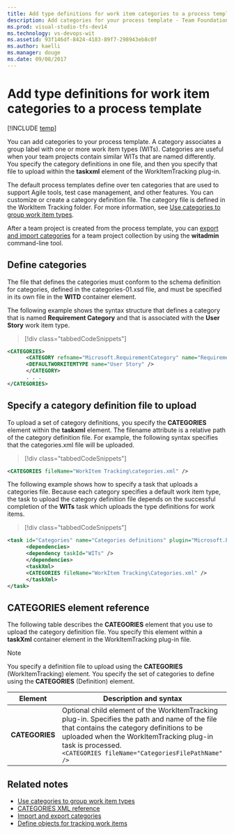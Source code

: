 ```yaml
---
title: Add type definitions for work item categories to a process template | VSTS & TFS
description: Add categories for your process template - Team Foundation Server (TFS)
ms.prod: visual-studio-tfs-dev14
ms.technology: vs-devops-wit
ms.assetid: 93f146df-8424-4183-89f7-298943eb8c0f
ms.author: kaelli
ms.manager: douge
ms.date: 09/08/2017
---
```


# Add type definitions for work item categories to a process template

[!INCLUDE [temp](../../../_shared/customization-phase-0-and-1-plus-version-header.md)]

You can add categories to your process template. A category associates a group label with one or more work item types (WITs). Categories are useful when your team projects contain similar WITs that are named differently. You specify the category definitions in one file, and then you specify that file to upload within the **taskxml** element of the WorkItemTracking plug-in.  
  
The default process templates define over ten categories that are used to support Agile tools, test case management, and other features. You can customize or create a category definition file. The category file is defined in the WorkItem Tracking folder. For more information, see [Use categories to group work item types](../use-categories-to-group-work-item-types.md).  
  
After a team project is created from the process template, you can [export and import categories](../witadmin/witadmin-import-export-categories.md) for a team project collection by using the **witadmin** command-line tool.  
  

<a name="create"></a> 
##  Define categories  

The file that defines the categories must conform to the schema definition for categories, defined in the categories-01.xsd file, and must be specified in its own file in the **WITD** container element.  
  
The following example shows the syntax structure that defines a category that is named **Requirement Category** and that is associated with the **User Story** work item type.  
  
> [!div class="tabbedCodeSnippets"]
```XML 
<CATEGORIES>  
      <CATEGORY refname="Microsoft.RequirementCategory" name="Requirement Category">  
      <DEFAULTWORKITEMTYPE name="User Story" />  
      </CATEGORY>  
      . . .   
</CATEGORIES>  
```  
  
<a name="upload"></a> 
##  Specify a category definition file to upload  
 To upload a set of category definitions, you specify the **CATEGORIES** element within the **taskxml** element. The filename attribute is a relative path of the category definition file. For example, the following syntax specifies that the categories.xml file will be uploaded.  
  
> [!div class="tabbedCodeSnippets"]
```XML 
<CATEGORIES fileName="WorkItem Tracking\categories.xml" />  
```  
  
 The following example shows how to specify a task that uploads a categories file. Because each category specifies a default work item type, the task to upload the category definition file depends on the successful completion of the **WITs** task which uploads the type definitions for work items.  
  
> [!div class="tabbedCodeSnippets"]
```XML 
<task id="Categories" name="Categories definitions" plugin="Microsoft.ProjectCreationWizard.WorkItemTracking" completionMessage="Work item type categories created">  
      <dependencies>  
      <dependency taskId="WITs" />  
      </dependencies>  
      <taskXml>  
      <CATEGORIES fileName="WorkItem Tracking\Categories.xml" />  
      </taskXml>  
</task>  
```  
  
<a name="elements"></a> 
##  CATEGORIES element reference  
 The following table describes the **CATEGORIES** element that you use to upload the category definition file. You specify this element within a **taskXml** container element in the WorkItemTracking plug-in file.  
  
> [!NOTE]
>  You specify a definition file to upload using the **CATEGORIES** (WorkItemTracking) element. You specify the set of categories to define using the **CATEGORIES** (Definition) element.  
  
|Element|Description and syntax|  
|-------------|-----------------|  
|**CATEGORIES**|Optional child element of the WorkItemTracking plug-in. Specifies the path and name of the file that contains the category definitions to be uploaded when the WorkItemTracking plug-in task is processed. <br />`<CATEGORIES fileName="CategoriesFilePathName" />`|
  
## Related notes 
- [Use categories to group work item types](../use-categories-to-group-work-item-types.md)
- [CATEGORIES XML reference](../categories-xml-element-reference.md)
- [Import and export categories](../witadmin/witadmin-import-export-categories.md)   
- [Define objects for tracking work items](define-objects-track-work-items-plug-in.md)